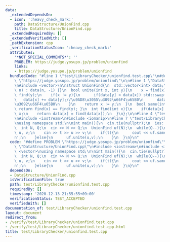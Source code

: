 ```yaml
---
data:
  _extendedDependsOn:
  - icon: ':heavy_check_mark:'
    path: DataStructure/UnionFind.cpp
    title: DataStructure/UnionFind.cpp
  _extendedRequiredBy: []
  _extendedVerifiedWith: []
  _pathExtension: cpp
  _verificationStatusIcon: ':heavy_check_mark:'
  attributes:
    '*NOT_SPECIAL_COMMENTS*': ''
    PROBLEM: https://judge.yosupo.jp/problem/unionfind
    links:
    - https://judge.yosupo.jp/problem/unionfind
  bundledCode: "#line 1 \"test/LibraryChecker/unionfind.test.cpp\"\n#define PROBLEM\
    \ \"https://judge.yosupo.jp/problem/unionfind\"\n\n#line 1 \"DataStructure/UnionFind.cpp\"\
    \n#include <vector>\n\nstruct UnionFind{\n  std::vector<int> data;\n  UnionFind(int\
    \ n) : data(n, -1) {}\n  bool unite(int x, int y){\n    x = find(x);\n    y =\
    \ find(y);\n    if(x != y){\n      if(data[y] < data[x]) std::swap(x,y);\n   \
    \   data[x] += data[y];//\u9AD8\u3055\u3092\u66F4\u65B0\n      data[y] = x;//\u89AA\
    \u3092\u66F4\u65B0\n    }\n    return x != y;\n  }\n  bool same(int x, int y){\
    \ return find(x) == find(y); }\n  int find(int x){\n    if(data[x] < 0) return\
    \ x;\n    return data[x] = find(data[x]);\n  }\n};\n\n#line 4 \"test/LibraryChecker/unionfind.test.cpp\"\
    \n#include <iostream>\n#include <iomanip>\n#line 7 \"test/LibraryChecker/unionfind.test.cpp\"\
    \nusing namespace std;\n\nint main(){\n  cin.tie(nullptr);\n  ios::sync_with_stdio(false);\n\
    \  int N, Q;\n  cin >> N >> Q;\n  UnionFind uf(N);\n  while(Q--){\n    int t,\
    \ u, v;\n    cin >> t >> u >> v;\n    if(t){\n      cout << uf.same(u,v) << '\\\
    n';\n    }else{\n      uf.unite(u,v);\n    }\n  }\n}\n"
  code: "#define PROBLEM \"https://judge.yosupo.jp/problem/unionfind\"\n\n#include\
    \ \"DataStructure/UnionFind.cpp\"\n#include <iostream>\n#include <iomanip>\n#include\
    \ <vector>\nusing namespace std;\n\nint main(){\n  cin.tie(nullptr);\n  ios::sync_with_stdio(false);\n\
    \  int N, Q;\n  cin >> N >> Q;\n  UnionFind uf(N);\n  while(Q--){\n    int t,\
    \ u, v;\n    cin >> t >> u >> v;\n    if(t){\n      cout << uf.same(u,v) << '\\\
    n';\n    }else{\n      uf.unite(u,v);\n    }\n  }\n}\n"
  dependsOn:
  - DataStructure/UnionFind.cpp
  isVerificationFile: true
  path: test/LibraryChecker/unionfind.test.cpp
  requiredBy: []
  timestamp: '2020-12-13 21:55:55+09:00'
  verificationStatus: TEST_ACCEPTED
  verifiedWith: []
documentation_of: test/LibraryChecker/unionfind.test.cpp
layout: document
redirect_from:
- /verify/test/LibraryChecker/unionfind.test.cpp
- /verify/test/LibraryChecker/unionfind.test.cpp.html
title: test/LibraryChecker/unionfind.test.cpp
---
```

